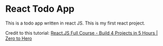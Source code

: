 # React Todo App

This is a todo app written in react JS. 
This is my first react project. 

Credit to this tutorial: [React.JS Full Course - Build 4 Projects in 5 Hours | Zero to Hero](https://www.youtube.com/watch?v=82PXenL4MGg)

